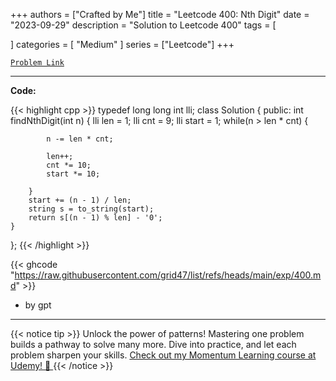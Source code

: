 
+++
authors = ["Crafted by Me"]
title = "Leetcode 400: Nth Digit"
date = "2023-09-29"
description = "Solution to Leetcode 400"
tags = [
    
]
categories = [
    "Medium"
]
series = ["Leetcode"]
+++



[`Problem Link`](https://leetcode.com/problems/nth-digit/description/)

---

**Code:**

{{< highlight cpp >}}
typedef long long int lli;
class Solution {
public:
    int findNthDigit(int n) {
        lli len = 1;
        lli cnt = 9;
        lli start = 1;
        while(n > len * cnt) {

            n -= len * cnt;
            
            len++;
            cnt *= 10;
            start *= 10;

        }
        start += (n - 1) / len;
        string s = to_string(start);     
        return s[(n - 1) % len] - '0';
    }
};
{{< /highlight >}}


{{< ghcode "https://raw.githubusercontent.com/grid47/list/refs/heads/main/exp/400.md" >}}
- by gpt
        
---


{{< notice tip >}}
Unlock the power of patterns! Mastering one problem builds a pathway to solve many more. Dive into practice, and let each problem sharpen your skills. [Check out my Momentum Learning course at Udemy! 🚀 ](https://www.udemy.com/course/algorithms-and-data-structures-in-cpp/)
{{< /notice >}}

